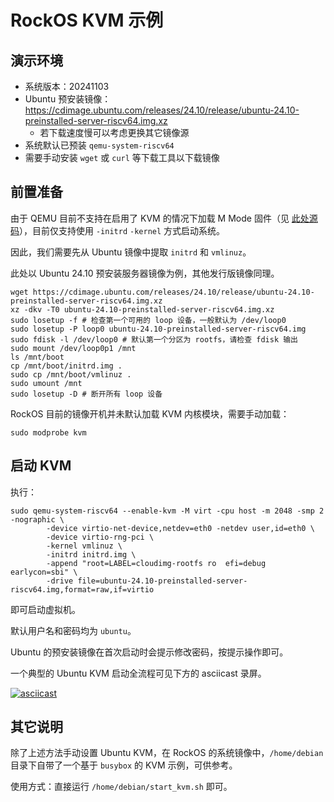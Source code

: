 # RockOS KVM 示例

## 演示环境

- 系统版本：20241103
- Ubuntu 预安装镜像：https://cdimage.ubuntu.com/releases/24.10/release/ubuntu-24.10-preinstalled-server-riscv64.img.xz
    - 若下载速度慢可以考虑更换其它镜像源
- 系统默认已预装 `qemu-system-riscv64`
- 需要手动安装 `wget` 或 `curl` 等下载工具以下载镜像

## 前置准备

由于 QEMU 目前不支持在启用了 KVM 的情况下加载 M Mode 固件（见 [此处源码](https://github.com/qemu/qemu/blob/fdf250e5a37830615e324017cb3a503e84b3712c/hw/riscv/virt.c#L1354)），目前仅支持使用 `-initrd` `-kernel` 方式启动系统。

因此，我们需要先从 Ubuntu 镜像中提取 `initrd` 和 `vmlinuz`。

此处以 Ubuntu 24.10 预安装服务器镜像为例，其他发行版镜像同理。

```shell
wget https://cdimage.ubuntu.com/releases/24.10/release/ubuntu-24.10-preinstalled-server-riscv64.img.xz
xz -dkv -T0 ubuntu-24.10-preinstalled-server-riscv64.img.xz
sudo losetup -f # 检查第一个可用的 loop 设备，一般默认为 /dev/loop0
sudo losetup -P loop0 ubuntu-24.10-preinstalled-server-riscv64.img
sudo fdisk -l /dev/loop0 # 默认第一个分区为 rootfs，请检查 fdisk 输出
sudo mount /dev/loop0p1 /mnt
ls /mnt/boot
cp /mnt/boot/initrd.img .
sudo cp /mnt/boot/vmlinuz .
sudo umount /mnt
sudo losetup -D # 断开所有 loop 设备
```

RockOS 目前的镜像开机并未默认加载 KVM 内核模块，需要手动加载：

```shell
sudo modprobe kvm
```

## 启动 KVM

执行：

```shell
sudo qemu-system-riscv64 --enable-kvm -M virt -cpu host -m 2048 -smp 2 -nographic \
        -device virtio-net-device,netdev=eth0 -netdev user,id=eth0 \
        -device virtio-rng-pci \
        -kernel vmlinuz \
        -initrd initrd.img \
        -append "root=LABEL=cloudimg-rootfs ro  efi=debug earlycon=sbi" \
        -drive file=ubuntu-24.10-preinstalled-server-riscv64.img,format=raw,if=virtio
```

即可启动虚拟机。

默认用户名和密码均为 `ubuntu`。

Ubuntu 的预安装镜像在首次启动时会提示修改密码，按提示操作即可。

一个典型的 Ubuntu KVM 启动全流程可见下方的 asciicast 录屏。

[![asciicast](https://asciinema.org/a/RwVMUxQrZgJmtCmhcVmsNGe7k.svg)](https://asciinema.org/a/RwVMUxQrZgJmtCmhcVmsNGe7k)

## 其它说明

除了上述方法手动设置 Ubuntu KVM，在 RockOS 的系统镜像中，`/home/debian` 目录下自带了一个基于 `busybox` 的 KVM 示例，可供参考。

使用方式：直接运行 `/home/debian/start_kvm.sh` 即可。